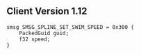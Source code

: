 ## Client Version 1.12

```rust,ignore
smsg SMSG_SPLINE_SET_SWIM_SPEED = 0x300 {
    PackedGuid guid;    
    f32 speed;    
}

```
